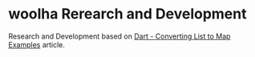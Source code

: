 # woolha Rerearch and Development
Research and Development based on [Dart - Converting List to Map Examples](https://www.woolha.com/tutorials/dart-converting-list-to-map-examples) article.
